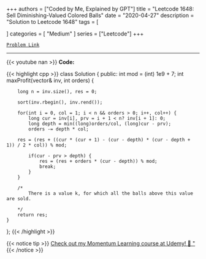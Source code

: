 
+++
authors = ["Coded by Me, Explained by GPT"]
title = "Leetcode 1648: Sell Diminishing-Valued Colored Balls"
date = "2020-04-27"
description = "Solution to Leetcode 1648"
tags = [
    
]
categories = [
    "Medium"
]
series = ["Leetcode"]
+++



[`Problem Link`](https://leetcode.com/problems/sell-diminishing-valued-colored-balls/description/)

---
{{< youtube nan >}}
**Code:**

{{< highlight cpp >}}
class Solution {
public:
    int mod = (int) 1e9 + 7;
    int maxProfit(vector<int>& inv, int orders) {
        
        
        long n = inv.size(), res = 0;
        
        sort(inv.rbegin(), inv.rend());
        
        for(int i = 0, col = 1; i < n && orders > 0; i++, col++) {
            long cur = inv[i], prv = i + 1 < n? inv[i + 1]: 0;
            long depth = min((long)orders/col, (long)cur - prv);
            orders -= depth * col;
            
        res = (res + ((cur * (cur + 1) - (cur - depth) * (cur - depth + 1)) / 2 * col)) % mod;
                  
            if(cur - prv > depth) {
                res = (res + orders * (cur - depth)) % mod;
                break;
            }
        }
        
        /*
            There is a value k, for which all the balls above this value are sold.
            
        */
        return res;
    }
};
{{< /highlight >}}



{{< notice tip >}}
[Check out my Momentum Learning course at Udemy! 🚀 "](https://www.udemy.com/course/blind-75-the-data-structures-and-algorithms-essentials/)
{{< /notice >}}


